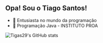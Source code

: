 ## Opa! Sou o Tiago Santos!
- 🔭 Entusiasta no mundo da programação
- 🌱 Programação Java - INSTITUTO PROA

![Tigas29's GitHub stats](https://github-readme-stats.vercel.app/api?username=anuraghazra&theme=darcula=true)

